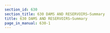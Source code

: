 ```yaml
---
section_id: 630
section_title: 630 DAMS AND RESERVOIRS—Summary
title: 630 DAMS AND RESERVOIRS—Summary
page_in_manual: 630-1
---
```

